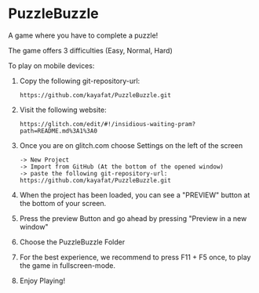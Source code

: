# PuzzleBuzzle
A game where you have to complete a puzzle!

The game offers 3 difficulties (Easy, Normal, Hard)

To play on mobile devices:   
	
 1. Copy the following git-repository-url:
 
		https://github.com/kayafat/PuzzleBuzzle.git
  
 2. Visit the following website:

		https://glitch.com/edit/#!/insidious-waiting-pram?path=README.md%3A1%3A0
  
 3. Once you are on glitch.com choose Settings on the left of the screen
    
		-> New Project
		-> Import from GitHub (At the bottom of the opened window)
		-> paste the following git-repository-url: https://github.com/kayafat/PuzzleBuzzle.git
  
  5. When the project has been loaded, you can see a "PREVIEW" button at the bottom of your screen.
     
  6. Press the preview Button and go ahead by pressing "Preview in a new window"
     
  7. Choose the PuzzleBuzzle Folder
  
  8. For the best experience, we recommend to press F11 + F5 once, to play the game in fullscreen-mode.
  
  9. Enjoy Playing!
